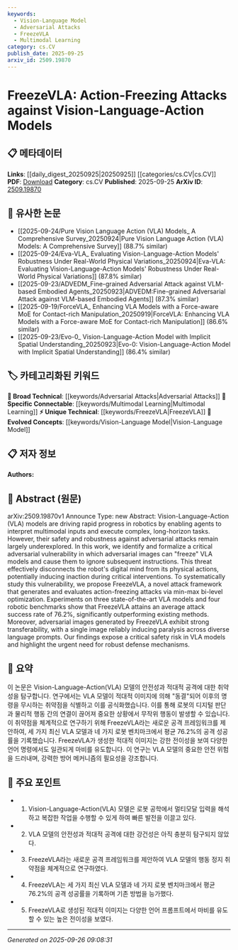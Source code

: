 ```yaml
---
keywords:
  - Vision-Language Model
  - Adversarial Attacks
  - FreezeVLA
  - Multimodal Learning
category: cs.CV
publish_date: 2025-09-25
arxiv_id: 2509.19870
---
```


<!-- KEYWORD_LINKING_METADATA:
{
  "processed_timestamp": "2025-09-26T09:08:31.906891",
  "vocabulary_version": "1.0",
  "selected_keywords": [
    "Vision-Language Model",
    "Adversarial Attacks",
    "FreezeVLA",
    "Multimodal Learning"
  ],
  "rejected_keywords": [],
  "similarity_scores": {
    "Vision-Language Model": 0.85,
    "Adversarial Attacks": 0.8,
    "FreezeVLA": 0.78,
    "Multimodal Learning": 0.79
  },
  "extraction_method": "AI_prompt_based",
  "budget_applied": true,
  "candidates_json": {
    "candidates": [
      {
        "surface": "Vision-Language-Action models",
        "canonical": "Vision-Language Model",
        "aliases": [
          "VLA models"
        ],
        "category": "evolved_concepts",
        "rationale": "Vision-Language Models are central to the paper's discussion and connect with recent advancements in multimodal learning.",
        "novelty_score": 0.45,
        "connectivity_score": 0.88,
        "specificity_score": 0.78,
        "link_intent_score": 0.85
      },
      {
        "surface": "adversarial attacks",
        "canonical": "Adversarial Attacks",
        "aliases": [
          "adversarial vulnerability"
        ],
        "category": "broad_technical",
        "rationale": "Adversarial attacks are a crucial aspect of the paper, linking to broader discussions in machine learning safety.",
        "novelty_score": 0.35,
        "connectivity_score": 0.75,
        "specificity_score": 0.7,
        "link_intent_score": 0.8
      },
      {
        "surface": "FreezeVLA",
        "canonical": "FreezeVLA",
        "aliases": [],
        "category": "unique_technical",
        "rationale": "FreezeVLA is a novel attack framework introduced in the paper, essential for understanding the proposed methodology.",
        "novelty_score": 0.9,
        "connectivity_score": 0.65,
        "specificity_score": 0.85,
        "link_intent_score": 0.78
      },
      {
        "surface": "multimodal inputs",
        "canonical": "Multimodal Learning",
        "aliases": [
          "multimodal"
        ],
        "category": "specific_connectable",
        "rationale": "Multimodal Learning is a key concept in understanding how VLA models process diverse data types.",
        "novelty_score": 0.5,
        "connectivity_score": 0.82,
        "specificity_score": 0.72,
        "link_intent_score": 0.79
      }
    ],
    "ban_list_suggestions": [
      "robot",
      "task",
      "experiment"
    ]
  },
  "decisions": [
    {
      "candidate_surface": "Vision-Language-Action models",
      "resolved_canonical": "Vision-Language Model",
      "decision": "linked",
      "scores": {
        "novelty": 0.45,
        "connectivity": 0.88,
        "specificity": 0.78,
        "link_intent": 0.85
      }
    },
    {
      "candidate_surface": "adversarial attacks",
      "resolved_canonical": "Adversarial Attacks",
      "decision": "linked",
      "scores": {
        "novelty": 0.35,
        "connectivity": 0.75,
        "specificity": 0.7,
        "link_intent": 0.8
      }
    },
    {
      "candidate_surface": "FreezeVLA",
      "resolved_canonical": "FreezeVLA",
      "decision": "linked",
      "scores": {
        "novelty": 0.9,
        "connectivity": 0.65,
        "specificity": 0.85,
        "link_intent": 0.78
      }
    },
    {
      "candidate_surface": "multimodal inputs",
      "resolved_canonical": "Multimodal Learning",
      "decision": "linked",
      "scores": {
        "novelty": 0.5,
        "connectivity": 0.82,
        "specificity": 0.72,
        "link_intent": 0.79
      }
    }
  ]
}
-->

# FreezeVLA: Action-Freezing Attacks against Vision-Language-Action Models

## 📋 메타데이터

**Links**: [[daily_digest_20250925|20250925]] [[categories/cs.CV|cs.CV]]
**PDF**: [Download](https://arxiv.org/pdf/2509.19870.pdf)
**Category**: cs.CV
**Published**: 2025-09-25
**ArXiv ID**: [2509.19870](https://arxiv.org/abs/2509.19870)

## 🔗 유사한 논문
- [[2025-09-24/Pure Vision Language Action (VLA) Models_ A Comprehensive Survey_20250924|Pure Vision Language Action (VLA) Models: A Comprehensive Survey]] (88.7% similar)
- [[2025-09-24/Eva-VLA_ Evaluating Vision-Language-Action Models' Robustness Under Real-World Physical Variations_20250924|Eva-VLA: Evaluating Vision-Language-Action Models' Robustness Under Real-World Physical Variations]] (87.8% similar)
- [[2025-09-23/ADVEDM_Fine-grained Adversarial Attack against VLM-based Embodied Agents_20250923|ADVEDM:Fine-grained Adversarial Attack against VLM-based Embodied Agents]] (87.3% similar)
- [[2025-09-19/ForceVLA_ Enhancing VLA Models with a Force-aware MoE for Contact-rich Manipulation_20250919|ForceVLA: Enhancing VLA Models with a Force-aware MoE for Contact-rich Manipulation]] (86.6% similar)
- [[2025-09-23/Evo-0_ Vision-Language-Action Model with Implicit Spatial Understanding_20250923|Evo-0: Vision-Language-Action Model with Implicit Spatial Understanding]] (86.4% similar)

## 🏷️ 카테고리화된 키워드
**🧠 Broad Technical**: [[keywords/Adversarial Attacks|Adversarial Attacks]]
**🔗 Specific Connectable**: [[keywords/Multimodal Learning|Multimodal Learning]]
**⚡ Unique Technical**: [[keywords/FreezeVLA|FreezeVLA]]
**🚀 Evolved Concepts**: [[keywords/Vision-Language Model|Vision-Language Model]]

## 📋 저자 정보

**Authors:** 

## 📄 Abstract (원문)

arXiv:2509.19870v1 Announce Type: new 
Abstract: Vision-Language-Action (VLA) models are driving rapid progress in robotics by enabling agents to interpret multimodal inputs and execute complex, long-horizon tasks. However, their safety and robustness against adversarial attacks remain largely underexplored. In this work, we identify and formalize a critical adversarial vulnerability in which adversarial images can "freeze" VLA models and cause them to ignore subsequent instructions. This threat effectively disconnects the robot's digital mind from its physical actions, potentially inducing inaction during critical interventions. To systematically study this vulnerability, we propose FreezeVLA, a novel attack framework that generates and evaluates action-freezing attacks via min-max bi-level optimization. Experiments on three state-of-the-art VLA models and four robotic benchmarks show that FreezeVLA attains an average attack success rate of 76.2%, significantly outperforming existing methods. Moreover, adversarial images generated by FreezeVLA exhibit strong transferability, with a single image reliably inducing paralysis across diverse language prompts. Our findings expose a critical safety risk in VLA models and highlight the urgent need for robust defense mechanisms.

## 📝 요약

이 논문은 Vision-Language-Action(VLA) 모델의 안전성과 적대적 공격에 대한 취약성을 탐구합니다. 연구에서는 VLA 모델이 적대적 이미지에 의해 "동결"되어 이후의 명령을 무시하는 취약점을 식별하고 이를 공식화했습니다. 이를 통해 로봇의 디지털 판단과 물리적 행동 간의 연결이 끊어져 중요한 상황에서 무작위 행동이 발생할 수 있습니다. 이 취약점을 체계적으로 연구하기 위해 FreezeVLA라는 새로운 공격 프레임워크를 제안하여, 세 가지 최신 VLA 모델과 네 가지 로봇 벤치마크에서 평균 76.2%의 공격 성공률을 기록했습니다. FreezeVLA가 생성한 적대적 이미지는 강한 전이성을 보여 다양한 언어 명령에서도 일관되게 마비를 유도합니다. 이 연구는 VLA 모델의 중요한 안전 위험을 드러내며, 강력한 방어 메커니즘의 필요성을 강조합니다.

## 🎯 주요 포인트

- 1. Vision-Language-Action(VLA) 모델은 로봇 공학에서 멀티모달 입력을 해석하고 복잡한 작업을 수행할 수 있게 하여 빠른 발전을 이끌고 있다.
- 2. VLA 모델의 안전성과 적대적 공격에 대한 강건성은 아직 충분히 탐구되지 않았다.
- 3. FreezeVLA라는 새로운 공격 프레임워크를 제안하여 VLA 모델의 행동 정지 취약점을 체계적으로 연구하였다.
- 4. FreezeVLA는 세 가지 최신 VLA 모델과 네 가지 로봇 벤치마크에서 평균 76.2%의 공격 성공률을 기록하며 기존 방법을 능가했다.
- 5. FreezeVLA로 생성된 적대적 이미지는 다양한 언어 프롬프트에서 마비를 유도할 수 있는 높은 전이성을 보였다.


---

*Generated on 2025-09-26 09:08:31*